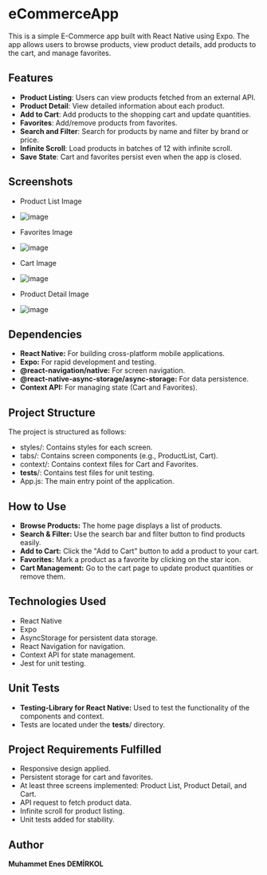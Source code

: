 # eCommerceApp

This is a simple E-Commerce app built with React Native using Expo. The app allows users to browse products, view product details, add products to the cart, and manage favorites.

## Features
- **Product Listing**: Users can view products fetched from an external API.
- **Product Detail**: View detailed information about each product.
- **Add to Cart**: Add products to the shopping cart and update quantities.
- **Favorites**: Add/remove products from favorites.
- **Search and Filter**: Search for products by name and filter by brand or price.
- **Infinite Scroll**: Load products in batches of 12 with infinite scroll.
- **Save State**: Cart and favorites persist even when the app is closed.

## Screenshots
- Product List Image
- ![image](https://github.com/user-attachments/assets/6818e6a4-830d-443f-b36d-47ccbeb37864)

- Favorites Image
- ![image](https://github.com/user-attachments/assets/6cab7e4c-036e-459d-9a9a-dec53907d996)

- Cart Image
- ![image](https://github.com/user-attachments/assets/e727eb5f-889f-4695-9898-9768164fc6a9)

- Product Detail Image
- ![image](https://github.com/user-attachments/assets/19cd5d75-d0b1-4c1b-8bb0-fc9b4ac62fe3)

## Dependencies
- **React Native:** For building cross-platform mobile applications.
- **Expo:** For rapid development and testing.
- **@react-navigation/native:** For screen navigation.
- **@react-native-async-storage/async-storage:** For data persistence.
- **Context API:** For managing state (Cart and Favorites).

## Project Structure
The project is structured as follows:
- styles/: Contains styles for each screen.
- tabs/: Contains screen components (e.g., ProductList, Cart).
- context/: Contains context files for Cart and Favorites.
- __tests__/: Contains test files for unit testing.
- App.js: The main entry point of the application.

## How to Use
- **Browse Products:** The home page displays a list of products.
- **Search & Filter:** Use the search bar and filter button to find products easily.
- **Add to Cart:** Click the "Add to Cart" button to add a product to your cart.
- **Favorites:** Mark a product as a favorite by clicking on the star icon.
- **Cart Management:** Go to the cart page to update product quantities or remove them.

## Technologies Used
- React Native
- Expo
- AsyncStorage for persistent data storage.
- React Navigation for navigation.
- Context API for state management.
- Jest for unit testing.

## Unit Tests
- **Testing-Library for React Native:** Used to test the functionality of the components and context.
- Tests are located under the __tests__/ directory.

## Project Requirements Fulfilled
- Responsive design applied.
- Persistent storage for cart and favorites.
- At least three screens implemented: Product List, Product Detail, and Cart.
- API request to fetch product data.
- Infinite scroll for product listing.
- Unit tests added for stability.

## Author ##
**Muhammet Enes DEMİRKOL**
